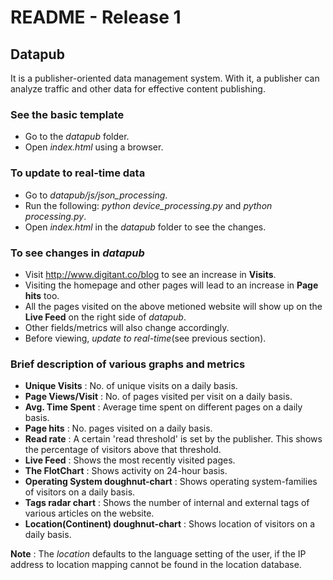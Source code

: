 # README - Release 1
## Datapub

It is a publisher-oriented data management system. With it, a publisher can
analyze traffic and other data for effective content publishing.

### See the basic template

* Go to the *datapub* folder.
* Open *index.html* using a browser.

### To update to real-time data

* Go to *datapub/js/json_processing*.
* Run the following: *python device_processing.py* and *python processing.py*.
* Open *index.html* in the *datapub* folder to see the changes.

### To see changes in *datapub*

* Visit <http://www.digitant.co/blog> to see an increase in __Visits__.
* Visiting the homepage and other pages will lead to an increase in
  __Page hits__ too.
* All the pages visited on the above metioned website will show up on the
  __Live Feed__ on the right side of *datapub*.
* Other fields/metrics will also change accordingly.
* Before viewing, *update to real-time*(see previous section).

### Brief description of various graphs and metrics

 * __Unique Visits__ : No. of unique visits on a daily basis. 
 * __Page Views/Visit__ : No. of pages visited per visit on a daily basis. 
 * __Avg. Time Spent__ : Average time spent on different pages on a daily basis. 
 * __Page hits__ : No. pages visited on a daily basis. 
 * __Read rate__ : A certain 'read threshold' is set by the publisher. This shows
                  the percentage of visitors above that threshold. 
 * __Live Feed__ : Shows the most recently visited pages. 
 * __The FlotChart__ : Shows activity on 24-hour basis. 
 * __Operating System doughnut-chart__ : Shows operating system-families of
					                              visitors on a daily basis. 
 * __Tags radar chart__ : Shows the number of internal and external tags of
					               various articles on the website. 
 * __Location(Continent) doughnut-chart__ : Shows location of visitors on a daily
                                           basis. 


 __Note__ : The *location* defaults to the language setting of the user, if the
                           IP address to location mapping cannot be found in the location
                           database.


